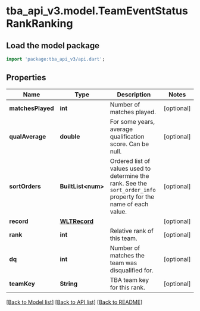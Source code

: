 # tba_api_v3.model.TeamEventStatusRankRanking

## Load the model package
```dart
import 'package:tba_api_v3/api.dart';
```

## Properties
Name | Type | Description | Notes
------------ | ------------- | ------------- | -------------
**matchesPlayed** | **int** | Number of matches played. | [optional] 
**qualAverage** | **double** | For some years, average qualification score. Can be null. | [optional] 
**sortOrders** | **BuiltList&lt;num&gt;** | Ordered list of values used to determine the rank. See the `sort_order_info` property for the name of each value. | [optional] 
**record** | [**WLTRecord**](WLTRecord.md) |  | [optional] 
**rank** | **int** | Relative rank of this team. | [optional] 
**dq** | **int** | Number of matches the team was disqualified for. | [optional] 
**teamKey** | **String** | TBA team key for this rank. | [optional] 

[[Back to Model list]](../README.md#documentation-for-models) [[Back to API list]](../README.md#documentation-for-api-endpoints) [[Back to README]](../README.md)


